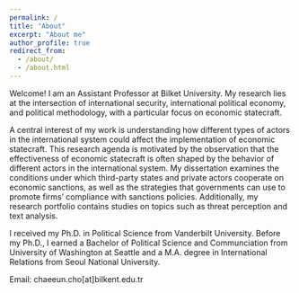 ```yaml
---
permalink: /
title: "About"
excerpt: "About me"
author_profile: true
redirect_from: 
  - /about/
  - /about.html
---
```


Welcome! I am an Assistant Professor at Bilket University. My research lies at the intersection of international security, international political economy, and political methodology, with a particular focus on economic statecraft.

A central interest of my work is understanding how different types of actors in the international system could affect the implementation of economic statecraft. This research agenda is motivated by the observation that the effectiveness of economic statecraft is often shaped by the behavior of different actors in the international system. My dissertation examines the conditions under which third-party states and private actors cooperate on economic sanctions, as well as the strategies that governments can use to promote firms’ compliance with sanctions policies. Additionally, my research portfolio contains studies on topics such as threat perception and text analysis.



I received my Ph.D. in Political Science from Vanderbilt University. Before my Ph.D., I earned a Bachelor of Political Science and Communciation from University of Washington at Seattle and a M.A. degree in International Relations from Seoul National University.

Email: chaeeun.cho[at]bilkent.edu.tr

